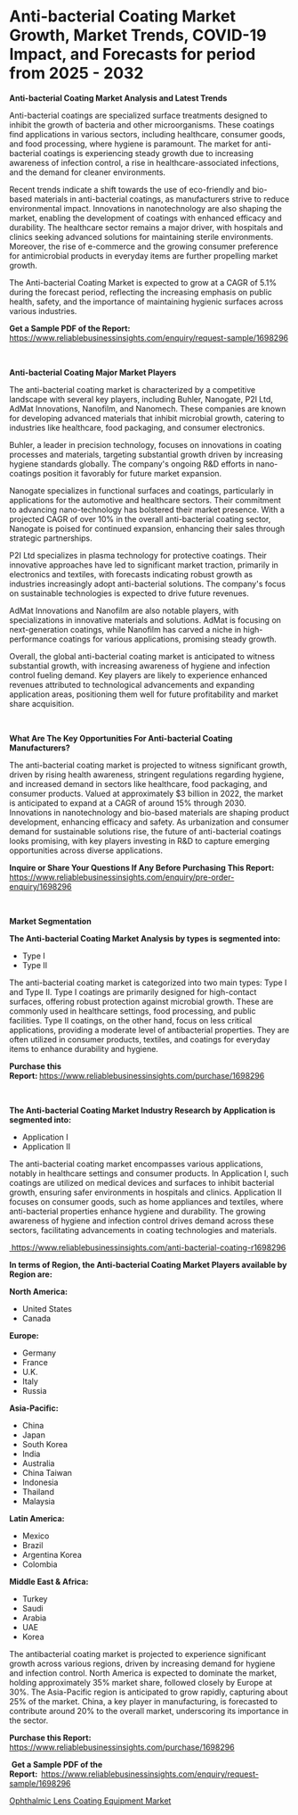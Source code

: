<p><h1>Anti-bacterial Coating Market Growth, Market Trends, COVID-19 Impact, and Forecasts for period from 2025 - 2032</h1></p><p><strong>Anti-bacterial Coating Market Analysis and Latest Trends</strong></p>
<p><p>Anti-bacterial coatings are specialized surface treatments designed to inhibit the growth of bacteria and other microorganisms. These coatings find applications in various sectors, including healthcare, consumer goods, and food processing, where hygiene is paramount. The market for anti-bacterial coatings is experiencing steady growth due to increasing awareness of infection control, a rise in healthcare-associated infections, and the demand for cleaner environments.</p><p>Recent trends indicate a shift towards the use of eco-friendly and bio-based materials in anti-bacterial coatings, as manufacturers strive to reduce environmental impact. Innovations in nanotechnology are also shaping the market, enabling the development of coatings with enhanced efficacy and durability. The healthcare sector remains a major driver, with hospitals and clinics seeking advanced solutions for maintaining sterile environments. Moreover, the rise of e-commerce and the growing consumer preference for antimicrobial products in everyday items are further propelling market growth.</p><p>The Anti-bacterial Coating Market is expected to grow at a CAGR of 5.1% during the forecast period, reflecting the increasing emphasis on public health, safety, and the importance of maintaining hygienic surfaces across various industries.</p></p>
<p><strong>Get a Sample PDF of the Report:&nbsp;</strong> <a href="https://www.reliablebusinessinsights.com/enquiry/request-sample/1698296?utm_campaign=2269&utm_medium=2&utm_source=Github&utm_content=ia&utm_term=24032025&utm_id=anti-bacterial-coating">https://www.reliablebusinessinsights.com/enquiry/request-sample/1698296</a></p>
<p>&nbsp;</p>
<p><strong>Anti-bacterial Coating Major Market Players</strong></p>
<p><p>The anti-bacterial coating market is characterized by a competitive landscape with several key players, including Buhler, Nanogate, P2I Ltd, AdMat Innovations, Nanofilm, and Nanomech. These companies are known for developing advanced materials that inhibit microbial growth, catering to industries like healthcare, food packaging, and consumer electronics.</p><p>Buhler, a leader in precision technology, focuses on innovations in coating processes and materials, targeting substantial growth driven by increasing hygiene standards globally. The company's ongoing R&D efforts in nano-coatings position it favorably for future market expansion.</p><p>Nanogate specializes in functional surfaces and coatings, particularly in applications for the automotive and healthcare sectors. Their commitment to advancing nano-technology has bolstered their market presence. With a projected CAGR of over 10% in the overall anti-bacterial coating sector, Nanogate is poised for continued expansion, enhancing their sales through strategic partnerships.</p><p>P2I Ltd specializes in plasma technology for protective coatings. Their innovative approaches have led to significant market traction, primarily in electronics and textiles, with forecasts indicating robust growth as industries increasingly adopt anti-bacterial solutions. The company's focus on sustainable technologies is expected to drive future revenues.</p><p>AdMat Innovations and Nanofilm are also notable players, with specializations in innovative materials and solutions. AdMat is focusing on next-generation coatings, while Nanofilm has carved a niche in high-performance coatings for various applications, promising steady growth.</p><p>Overall, the global anti-bacterial coating market is anticipated to witness substantial growth, with increasing awareness of hygiene and infection control fueling demand. Key players are likely to experience enhanced revenues attributed to technological advancements and expanding application areas, positioning them well for future profitability and market share acquisition.</p></p>
<p>&nbsp;</p>
<p><strong>What Are The Key Opportunities For Anti-bacterial Coating Manufacturers?</strong></p>
<p><p>The anti-bacterial coating market is projected to witness significant growth, driven by rising health awareness, stringent regulations regarding hygiene, and increased demand in sectors like healthcare, food packaging, and consumer products. Valued at approximately $3 billion in 2022, the market is anticipated to expand at a CAGR of around 15% through 2030. Innovations in nanotechnology and bio-based materials are shaping product development, enhancing efficacy and safety. As urbanization and consumer demand for sustainable solutions rise, the future of anti-bacterial coatings looks promising, with key players investing in R&D to capture emerging opportunities across diverse applications.</p></p>
<p><strong>Inquire or Share Your Questions If Any Before Purchasing This Report:</strong> <a href="https://www.reliablebusinessinsights.com/enquiry/pre-order-enquiry/1698296?utm_campaign=2269&utm_medium=2&utm_source=Github&utm_content=ia&utm_term=24032025&utm_id=anti-bacterial-coating">https://www.reliablebusinessinsights.com/enquiry/pre-order-enquiry/1698296</a></p>
<p>&nbsp;</p>
<p><strong>Market Segmentation</strong></p>
<p><strong>The Anti-bacterial Coating Market Analysis by types is segmented into:</strong></p>
<p><ul><li>Type I</li><li>Type II</li></ul></p>
<p><p>The anti-bacterial coating market is categorized into two main types: Type I and Type II. Type I coatings are primarily designed for high-contact surfaces, offering robust protection against microbial growth. These are commonly used in healthcare settings, food processing, and public facilities. Type II coatings, on the other hand, focus on less critical applications, providing a moderate level of antibacterial properties. They are often utilized in consumer products, textiles, and coatings for everyday items to enhance durability and hygiene.</p></p>
<p><strong>Purchase this Report:&nbsp;</strong><a href="https://www.reliablebusinessinsights.com/purchase/1698296?utm_campaign=2269&utm_medium=2&utm_source=Github&utm_content=ia&utm_term=24032025&utm_id=anti-bacterial-coating">https://www.reliablebusinessinsights.com/purchase/1698296</a></p>
<p>&nbsp;</p>
<p><strong>The Anti-bacterial Coating Market Industry Research by Application is segmented into:</strong></p>
<p><ul><li>Application I</li><li>Application II</li></ul></p>
<p><p>The anti-bacterial coating market encompasses various applications, notably in healthcare settings and consumer products. In Application I, such coatings are utilized on medical devices and surfaces to inhibit bacterial growth, ensuring safer environments in hospitals and clinics. Application II focuses on consumer goods, such as home appliances and textiles, where anti-bacterial properties enhance hygiene and durability. The growing awareness of hygiene and infection control drives demand across these sectors, facilitating advancements in coating technologies and materials.</p></p>
<p><a href="https://www.reliablebusinessinsights.com/anti-bacterial-coating-r1698296?utm_campaign=2269&utm_medium=2&utm_source=Github&utm_content=ia&utm_term=24032025&utm_id=anti-bacterial-coating">&nbsp;https://www.reliablebusinessinsights.com/anti-bacterial-coating-r1698296</a></p>
<p><strong>In terms of Region, the Anti-bacterial Coating Market Players available by Region are:</strong></p>
<p>
    <p> <strong> North America: </strong>
        <ul>
            <li>United States</li>
            <li>Canada</li>
        </ul>
        </p> 
    <p> <strong> Europe: </strong>
        <ul>
            <li>Germany</li>
            <li>France</li>
            <li>U.K.</li>
            <li>Italy</li>
            <li>Russia</li>
        </ul>
        </p> 
    <p> <strong> Asia-Pacific: </strong>
        <ul>
            <li>China</li>
            <li>Japan</li>
            <li>South Korea</li>
            <li>India</li>
            <li>Australia</li>
            <li>China Taiwan</li>
            <li>Indonesia</li>
            <li>Thailand</li>
            <li>Malaysia</li>
        </ul>
        </p> 
    <p> <strong> Latin America: </strong>
        <ul>
            <li>Mexico</li>
            <li>Brazil</li>
            <li>Argentina Korea</li>
            <li>Colombia</li>
        </ul>
        </p> 
    <p> <strong> Middle East & Africa: </strong>
        <ul>
            <li>Turkey</li>
            <li>Saudi</li>
            <li>Arabia</li>
            <li>UAE</li>
            <li>Korea</li>
        </ul>
    </p>
    </p>
<p><p>The antibacterial coating market is projected to experience significant growth across various regions, driven by increasing demand for hygiene and infection control. North America is expected to dominate the market, holding approximately 35% market share, followed closely by Europe at 30%. The Asia-Pacific region is anticipated to grow rapidly, capturing about 25% of the market. China, a key player in manufacturing, is forecasted to contribute around 20% to the overall market, underscoring its importance in the sector.</p></p>
<p><strong>Purchase this Report: </strong><a href="https://www.reliablebusinessinsights.com/purchase/1698296?utm_campaign=2269&utm_medium=2&utm_source=Github&utm_content=ia&utm_term=24032025&utm_id=anti-bacterial-coating">https://www.reliablebusinessinsights.com/purchase/1698296</a></p>
<p>&nbsp;<strong>Get a Sample PDF of the Report:&nbsp;&nbsp;</strong><a href="https://www.reliablebusinessinsights.com/enquiry/request-sample/1698296?utm_campaign=2269&utm_medium=2&utm_source=Github&utm_content=ia&utm_term=24032025&utm_id=anti-bacterial-coating">https://www.reliablebusinessinsights.com/enquiry/request-sample/1698296</a></p>
<p><strong></strong></p>
<p><p><a href="https://github.com/MonroeBullock54/Market-Research-Report-List-2/blob/main/ophthalmic-lens-coating-equipment-market.md?utm_campaign=2269&utm_medium=2&utm_source=Github&utm_content=ia&utm_term=24032025&utm_id=anti-bacterial-coating">Ophthalmic Lens Coating Equipment Market</a></p></p>
